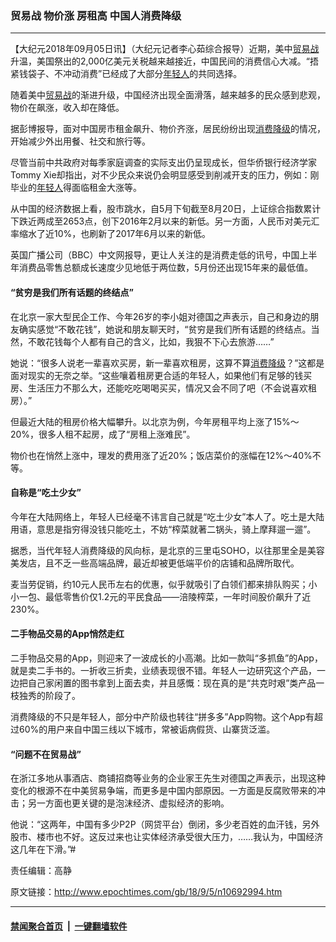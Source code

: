### 贸易战 物价涨 房租高 中国人消费降级
------------------------

<p>【大纪元2018年09月05日讯】（大纪元记者李心茹综合报导）近期，美中<a href="http://www.epochtimes.com/gb/tag/%E8%B4%B8%E6%98%93%E6%88%98.html">贸易战</a>升温，美国祭出的2,000亿美元关税越来越接近，中国民间的消费信心大减。“捂紧钱袋子、不冲动消费”已经成了大部分<a href="http://www.epochtimes.com/gb/tag/%E5%B9%B4%E8%BD%BB%E4%BA%BA.html">年轻人</a>的共同选择。</p>
<p>随着美中<a href="http://www.epochtimes.com/gb/tag/%E8%B4%B8%E6%98%93%E6%88%98.html">贸易战</a>的渐进升级，中国经济出现全面滑落，越来越多的民众感到悲观，物价在飙涨，收入却在降低。</p>
<p>据彭博报导，面对中国房市租金飙升、物价齐涨，居民纷纷出现<a href="http://www.epochtimes.com/gb/tag/%E6%B6%88%E8%B4%B9%E9%99%8D%E7%BA%A7.html">消费降级</a>的情况，开始减少外出用餐、社交和旅行等。</p>
<p>尽管当前中共政府对每季家庭调查的实际支出仍呈现成长，但华侨银行经济学家Tommy Xie却指出，对不少民众来说仍会明显感受到削减开支的压力，例如：刚毕业的<a href="http://www.epochtimes.com/gb/tag/%E5%B9%B4%E8%BD%BB%E4%BA%BA.html">年轻人</a>得面临租金大涨等。</p>
<p>从中国的经济数据上看，股市跳水，自5月下旬截至8月20日，上证综合指数累计下跌近两成至2653点，创下2016年2月以来的新低。另一方面，人民币对美元汇率缩水了近10%，也刷新了2017年6月以来的新低。</p>
<p>英国广播公司（BBC）中文网报导，更让人关注的是消费走低的讯号，中国上半年消费品零售总额成长速度少见地低于两位数，5月份还出现15年来的最低值。</p>
<h4>“贫穷是我们所有话题的终结点”</h4>
<p>在北京一家大型民企工作、今年26岁的李小姐对德国之声表示，自己和身边的朋友确实感觉“不敢花钱”，她说和朋友聊天时，“贫穷是我们所有话题的终结点。当然，不敢花钱每个人都有自己的含义，比如，我狠不下心去旅游……”</p>
<p>她说：“很多人说老一辈喜欢买房，新一辈喜欢租房，这算不算<a href="http://www.epochtimes.com/gb/tag/%E6%B6%88%E8%B4%B9%E9%99%8D%E7%BA%A7.html">消费降级</a>？”这都是面对现实的无奈之举。“这些嚷着租房更合适的年轻人，如果他们有足够的钱买房、生活压力不那么大，还能吃吃喝喝买买，情况又会不同了吧（不会说喜欢租房）。”</p>
<p>但最近大陆的租房价格大幅攀升。以北京为例，今年房租平均上涨了15%～20%，很多人租不起房，成了“房租上涨难民”。</p>
<p>物价也在悄然上涨中，理发的费用涨了近20%；饭店菜价的涨幅在12%～40%不等。</p>
<h4>自称是“吃土少女”</h4>
<p>今年在大陆网络上，年轻人已经毫不讳言自己就是“吃土少女”本人了。吃土是大陆用语，意思是指穷得没钱只能吃土，不妨“榨菜就著二锅头，骑上摩拜遛一遛”。</p>
<p>据悉，当代年轻人消费降级的风向标，是北京的三里屯SOHO，以往那里全是美容美发店，且不乏一些高端品牌，最近却被更低端平价的店铺和品牌所取代。</p>
<p>麦当劳促销，约10元人民币左右的优惠，似乎就吸引了白领们都来排队购买；小小一包、最低零售价仅1.2元的平民食品——涪陵榨菜，一年时间股价飙升了近230%。</p>
<h4>二手物品交易的App悄然走红</h4>
<p>二手物品交易的App，则迎来了一波成长的小高潮。比如一款叫“多抓鱼”的App，就是卖二手书的。一折收三折卖，业绩表现很不错。年轻人一边研究这个产品，一边把自己家闲置的图书拿到上面去卖，并且感慨：现在真的是“共克时艰”类产品一枝独秀的阶段了。</p>
<p>消费降级的不只是年轻人，部分中产阶级也转往“拼多多”App购物。这个App有超过60%的用户来自中国三线以下城市，常被诟病假货、山寨货泛滥。</p>
<h4>“问题不在贸易战”</h4>
<p>在浙江多地从事酒店、商铺招商等业务的企业家王先生对德国之声表示，出现这种变化的根源不在中美贸易争端，而更多是中国内部原因。一方面是反腐败带来的冲击；另一方面也更关键的是泡沫经济、虚拟经济的影响。</p>
<p>他说：“这两年，中国有多少P2P（网贷平台）倒闭，多少老百姓的血汗钱，另外股市、楼市也不好。这反过来也让实体经济承受很大压力，……我认为，中国经济这几年在下滑。”#</p>
<p>责任编辑：高静</p>

原文链接：http://www.epochtimes.com/gb/18/9/5/n10692994.htm


------------------------
#### [禁闻聚合首页](https://github.com/gfw-breaker/banned-news/blob/master/README.md) &nbsp;|&nbsp;  [一键翻墙软件](https://github.com/gfw-breaker/nogfw/blob/master/README.md)